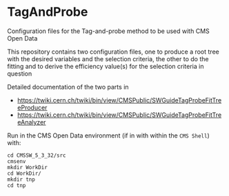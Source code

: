 # TagAndProbe
Configuration files for the Tag-and-probe method to be used with CMS Open Data

This repository contains two configuration files, one to produce a root tree with the desired variables and the selection criteria, the other to do the fitting and to derive the efficiency value(s) for the selection criteria in question

Detailed documentation of the two parts in
- https://twiki.cern.ch/twiki/bin/view/CMSPublic/SWGuideTagProbeFitTreeProducer
- https://twiki.cern.ch/twiki/bin/view/CMSPublic/SWGuideTagProbeFitTreeAnalyzer

Run in the CMS Open Data environment (if in with within the `CMS Shell`) with:

```
cd CMSSW_5_3_32/src
cmsenv       
mkdir WorkDir
cd WorkDir/
mkdir tnp
cd tnp
```
